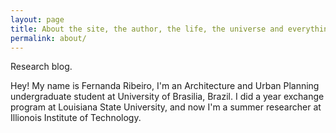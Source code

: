 ```yaml
---
layout: page
title: About the site, the author, the life, the universe and everything more.
permalink: about/
---
```


<div class="message">
  Research blog.
</div>

Hey! My name is Fernanda Ribeiro, I'm an Architecture and Urban Planning undergraduate student at University of Brasilia, Brazil. I did a year exchange program at Louisiana State University, and now I'm a summer researcher at Illionois Institute of Technology.
